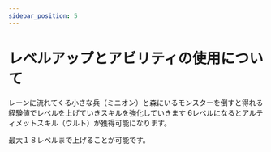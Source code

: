 ```yaml
---
sidebar_position: 5
---
```

# レベルアップとアビリティの使用について

レーンに流れてくる小さな兵（ミニオン）と森にいるモンスターを倒すと得れる経験値でレベルを上げていきスキルを強化していきます
6レベルになるとアルティメットスキル（ウルト）が獲得可能になります。

最大１８レベルまで上げることが可能です。
